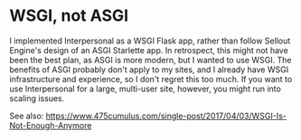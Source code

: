 # WSGI, not ASGI

I implemented Interpersonal as a WSGI Flask app, rather than follow Sellout Engine's design of an ASGI Starlette app. In retrospect, this might not have been the best plan, as ASGI is more modern, but I wanted to use WSGI. The benefits of ASGI probably don't apply to my sites, and I already have WSGI infrastructure and experience, so I don't regret this too much. If you want to use Interpersonal for a large, multi-user site, however, you might run into scaling issues.

See also: <https://www.475cumulus.com/single-post/2017/04/03/WSGI-Is-Not-Enough-Anymore>